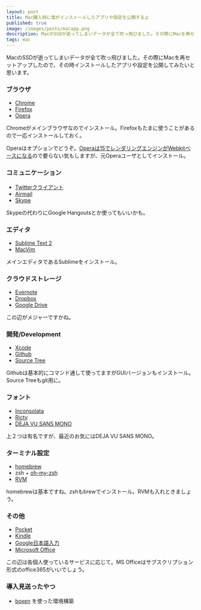 ```yaml
---
layout: post
title: Mac購入時に僕がインストールしたアプリや設定を公開するよ
published: true
image: /images/posts/macapp.png
description: MacのSSDが逝ってしまいデータが全て吹っ飛びました。その際にMacを再セットアップしたので、その時インストールしたアプリや設定を公開してみたいと思います。
tags: mac
---
```


MacのSSDが逝ってしまいデータが全て吹っ飛びました。その際にMacを再セットアップしたので、その時インストールしたアプリや設定を公開してみたいと思います。

### ブラウザ

* [Chrome](http://www.google.com/chrome/)
* [Firefox](http://www.mozilla.org/en-US/firefox/new/)
* [Opera](http://www.opera.com/computer/mac)

Chromeがメインブラウザなのでインストール。Firefoxもたまに使うことがあるので一応インストールしておく。

Operaはオプションでどうぞ。[Operaは15でレンダリングエンジンがWebkitベースになる](http://www.forest.impress.co.jp/docs/news/20130702_606154.html)ので要らない気もしますが、元Operaユーザとしてインストール。

### コミュニケーション

* [Twitterクライアント](https://itunes.apple.com/us/app/twitter/id409789998)
* [Airmail](https://itunes.apple.com/us/app/airmail/id573171375)
* [Skype](http://www.skype.com/ja/download-skype/skype-for-computer/)

Skypeの代わりにGoogle Hangoutsとか使ってもいいかも。

### エディタ

* [Sublime Text 2](http://www.sublimetext.com/2)
* [MacVim](https://code.google.com/p/macvim-kaoriya/)

メインエディタであるSublimeをインストール。

### クラウドストレージ

* [Evernote](https://evernote.com/)
* [Dropbox](https://www.dropbox.com/)
* [Google Drive](http://www.google.com/drive/about.html)

この辺がメジャーですかね。

### 開発/Development

* [Xcode](https://itunes.apple.com/us/app/xcode/id497799835)
* [Github](http://mac.github.com/)
* [Source Tree](http://www.sourcetreeapp.com/)

Githubは基本的にコマンド通して使ってますがGUIバージョンもインストール。Source Treeもgit用に。

### フォント

* [Inconsolata](http://levien.com/type/myfonts/inconsolata.html)
* [Ricty](https://github.com/yascentur/Ricty)
* [DEJA VU SANS MONO](http://dejavu-fonts.org/wiki/Main_Page)

上２つは有名ですが、最近のお気にはDEJA VU SANS MONO。

### ターミナル設定

* [homebrew](http://brew.sh/)
* zsh + [oh-my-zsh](https://github.com/robbyrussell/oh-my-zsh)
* [RVM](https://rvm.io/)

homebrewは基本ですね。zshもbrewでインストール。RVMも入れときましょう。

### その他
* [Pocket](https://itunes.apple.com/us/app/pocket/id568494494)
* [Kindle](https://itunes.apple.com/jp/app/kindle/id405399194)
* [Google日本語入力](http://www.google.co.jp/ime/)
* [Microsoft Office](http://office.microsoft.com/)

この辺は各個人使っているサービスに応じて。MS Officeはサブスクリプション形式のoffice365がいいでしょう。

### 導入見送ったやつ
* [boxen](http://boxen.github.com/) を使った環境構築
